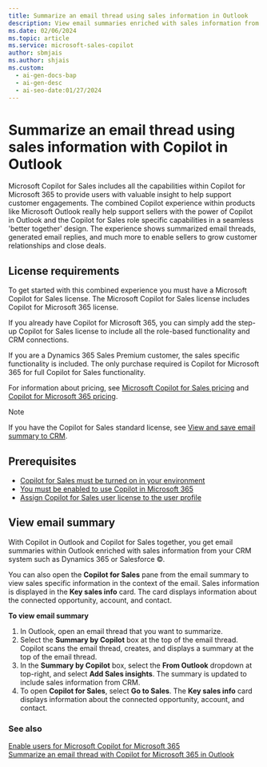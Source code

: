 ```yaml
---
title: Summarize an email thread using sales information in Outlook
description: View email summaries enriched with sales information from CRM systems like Dynamics 365 or Salesforce in Outlook.
ms.date: 02/06/2024
ms.topic: article
ms.service: microsoft-sales-copilot
author: sbmjais
ms.author: shjais
ms.custom:
  - ai-gen-docs-bap
  - ai-gen-desc
  - ai-seo-date:01/27/2024
---
```


# Summarize an email thread using sales information with Copilot in Outlook

Microsoft Copilot for Sales includes all the capabilities within Copilot for Microsoft 365 to provide users with valuable insight to help support customer engagements. The combined Copilot experience within products like Microsoft Outlook really help support sellers with the power of Copilot in Outlook and the Copilot for Sales role specific capabilities in a seamless 'better together' design. The experience shows summarized email threads, generated email replies, and much more to enable sellers to grow customer relationships and close deals.

## License requirements

To get started with this combined experience you must have a Microsoft Copilot for Sales license. The Microsoft Copilot for Sales license includes Copilot for Microsoft 365 license.

If you already have Copilot for Microsoft 365, you can simply add the step-up Copilot for Sales license to include all the role-based functionality and CRM connections.

If you are a Dynamics 365 Sales Premium customer, the sales specific functionality is included. The only purchase required is Copilot for Microsoft 365 for full Copilot for Sales functionality.

For information about pricing, see [Microsoft Copilot for Sales pricing](https://www.microsoft.com/ai/microsoft-sales-copilot#featuresandpricing) and [Copilot for Microsoft 365 pricing](https://www.microsoft.com/microsoft-365/enterprise/copilot-for-microsoft-365#Pricing).

> [!NOTE]
> If you have the Copilot for Sales standard license, see [View and save email summary to CRM](view-save-email-summary-crm.md).

## Prerequisites

- [Copilot for Sales must be turned on in your environment](suggested-replies.md)
- [You must be enabled to use Copilot in Microsoft 365](/microsoft-365-copilot/microsoft-365-copilot-enable-users)
- [Assign Copilot for Sales user license to the user profile](/microsoft-365/admin/manage/assign-licenses-to-users?view=o365-worldwide&preserve-view=true)

## View email summary

With Copilot in Outlook and Copilot for Sales together, you get email summaries within Outlook enriched with sales information from your CRM system such as Dynamics 365 or Salesforce ©.

You can also open the **Copilot for Sales** pane from the email summary to view sales specific information in the context of the email. Sales information is displayed in the **Key sales info** card. The card displays information about the connected opportunity, account, and contact.

**To view email summary**

1.	In Outlook, open an email thread that you want to summarize.
2.	Select the **Summary by Copilot** box at the top of the email thread. Copilot scans the email thread, creates, and displays a summary at the top of the email thread.
3.	In the **Summary by Copilot** box, select the **From Outlook** dropdown at top-right, and select **Add Sales insights**. The summary is updated to include sales information from CRM.
4.	To open **Copilot for Sales**, select **Go to Sales**. The **Key sales info** card displays information about the connected opportunity, account, and contact.


### See also

[Enable users for Microsoft Copilot for Microsoft 365](/microsoft-365-copilot/microsoft-365-copilot-enable-users) <br>
[Summarize an email thread with Copilot for Microsoft 365 in Outlook](https://support.microsoft.com/office/summarize-an-email-thread-with-copilot-for-microsoft-365-in-outlook-a79873f2-396b-46dc-b852-7fe5947ab640)



